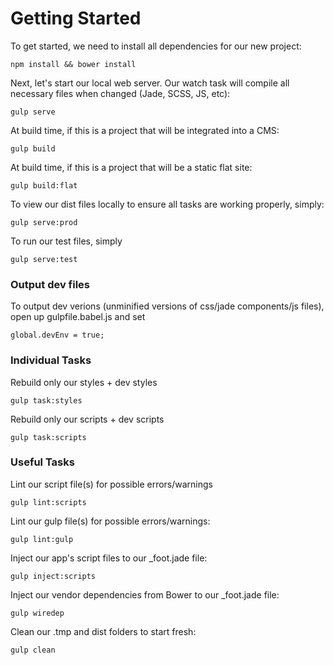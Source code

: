 # Getting Started

To get started, we need to install all dependencies for our new project:

```
npm install && bower install
```

Next, let's start our local web server. Our watch task will compile all necessary files when changed (Jade, SCSS, JS, etc):

```
gulp serve
```

At build time, if this is a project that will be integrated into a CMS:

```
gulp build
```

At build time, if this is a project that will be a static flat site:

```
gulp build:flat
```

To view our dist files locally to ensure all tasks are working properly, simply:

```
gulp serve:prod
```

To run our test files, simply

```
gulp serve:test
```

### Output dev files

To output dev verions (unminified versions of css/jade components/js files), open up gulpfile.babel.js and set

```
global.devEnv = true;
```

### Individual Tasks

Rebuild only our styles + dev styles

```
gulp task:styles
```

Rebuild only our scripts + dev scripts

```
gulp task:scripts
```

### Useful Tasks

Lint our script file(s) for possible errors/warnings

```
gulp lint:scripts
```

<!-- Lint our html file(s) for possible html errors/warnings:

```
gulp lint:html
```

Lint our html file(s) for possible ARIA errors/warnings:

```
gulp lint:aria
``` -->

Lint our gulp file(s) for possible errors/warnings:

```
gulp lint:gulp
```

Inject our app's script files to our _foot.jade file:

```
gulp inject:scripts
```

Inject our vendor dependencies from Bower to our _foot.jade file:

```
gulp wiredep
```

Clean our .tmp and dist folders to start fresh:

```
gulp clean
```
